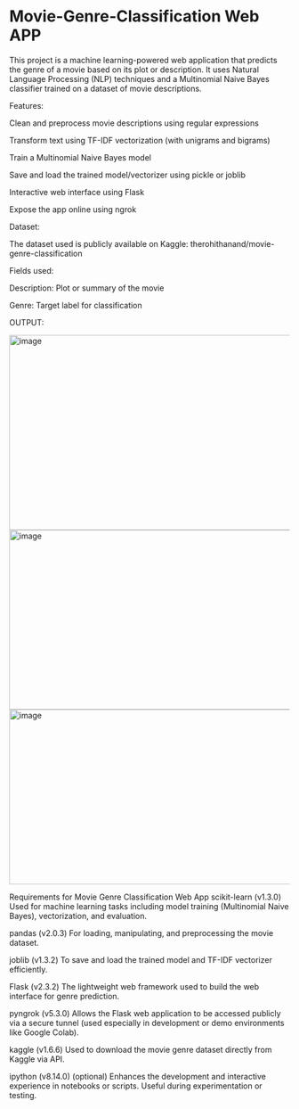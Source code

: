 # Movie-Genre-Classification Web APP


This project is a machine learning-powered web application that predicts the genre of a movie based on its plot or description. It uses Natural Language Processing (NLP) techniques and a Multinomial Naive Bayes classifier trained on a dataset of movie descriptions.

Features:

Clean and preprocess movie descriptions using regular expressions

Transform text using TF-IDF vectorization (with unigrams and bigrams)

Train a Multinomial Naive Bayes model

Save and load the trained model/vectorizer using pickle or joblib

Interactive web interface using Flask

Expose the app online using ngrok

Dataset:

The dataset used is publicly available on Kaggle:
therohithanand/movie-genre-classification



Fields used:

Description: Plot or summary of the movie

Genre: Target label for classification


OUTPUT:

<img width="734" height="350" alt="image" src="https://github.com/user-attachments/assets/a1366d20-3d4c-47b4-899f-49cdaef645fe" />

<img width="614" height="322" alt="image" src="https://github.com/user-attachments/assets/e2360b59-869e-4424-b6cc-80901639a61d" />

<img width="549" height="314" alt="image" src="https://github.com/user-attachments/assets/d591ef4e-64dc-4eeb-b995-9916894973f4" />



Requirements for Movie Genre Classification Web App
scikit-learn (v1.3.0)
Used for machine learning tasks including model training (Multinomial Naive Bayes), vectorization, and evaluation.

pandas (v2.0.3)
For loading, manipulating, and preprocessing the movie dataset.

joblib (v1.3.2)
To save and load the trained model and TF-IDF vectorizer efficiently.

Flask (v2.3.2)
The lightweight web framework used to build the web interface for genre prediction.

pyngrok (v5.3.0)
Allows the Flask web application to be accessed publicly via a secure tunnel (used especially in development or demo environments like Google Colab).

kaggle (v1.6.6)
Used to download the movie genre dataset directly from Kaggle via API.

ipython (v8.14.0) (optional)
Enhances the development and interactive experience in notebooks or scripts. Useful during experimentation or testing.

